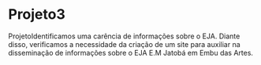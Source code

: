 # Projeto3
ProjetoIdentificamos uma carência de informações sobre o EJA. Diante disso, verificamos a necessidade da criação de um site para auxiliar na disseminação de informações sobre o EJA E.M  Jatobá em Embu das Artes.
